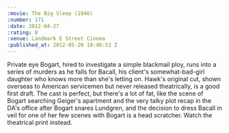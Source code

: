 ```yaml
--- 
:movie: The Big Sleep (1946)
:number: 171
:date: 2012-04-27
:rating: 8
:venue: Landmark E Street Cinema
:published_at: 2012-05-20 19:46:53 Z
---
```

Private eye Bogart, hired to investigate a simple blackmail ploy, runs into a series of murders as he falls for Bacall, his client's somewhat-bad-girl daughter who knows more than she's letting on. Hawk's original cut, shown overseas to American servicemen but never released theatrically, is a good first draft. The cast is perfect, but there's a lot of fat, like the scene of Bogart searching Geiger's apartment and the very talky plot recap in the DA's office after Bogart snares Lundgren, and the decision to dress Bacall in veil for one of her few scenes with Bogart is a head scratcher. Watch the theatrical print instead.